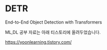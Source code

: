 # DETR
End-to-End Object  Detection with Transformers

ML,DL 공부 자료는 아래 티스토리에 올려두었습니다.

https://yoonlearning.tistory.com/
